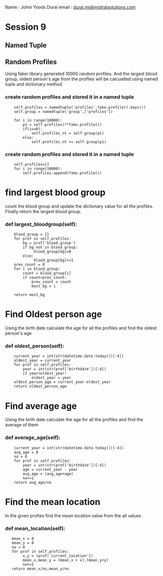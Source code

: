 Name : Johni Yoods Durai
email : durai.mj@mistralsolutions.com

# Session 9

## Named Tuple

## Random Profiles
Using faker library generated 10000 random profiles. And the largest blood group, oldest person's age from the
profiles will be calcualted using named tuple and dictionary method


 ### create random profiles and stored it in a named tuple
        self.profiles = namedtuple('profiles',fake.profile().keys())
        self.group = namedtuple('group',['profiles'])

        for i in range(10000):
            p1 = self.profiles(**fake.profile())
            if(i==0):
                self.profiles_nt = self.group(p1)
            else:
                self.profiles_nt += self.group(p1)

### create random profiles and stored it in a named tuple
        self.profiles=[]
        for i in range(10000):
            self.profiles.append(fake.profile())
            
# find largest blood group 
count the blood group and update the dictionary value for all the profiles. Finally return the largest blood group.
### def largest_bloodgroup(self):
        blood_group = {}
        for prof in self.profiles:
            bg = prof['blood_group']
            if bg not in blood_group:
                 blood_group[bg]=0
            else:
                 blood_group[bg]+=1
        prev_count = 0
        for i in blood_group:
            count = blood_group[i]
            if count>prev_count:
                prev_count = count
                most_bg = i

        return most_bg

# Find Oldest person age
Using the birth date calculate the age for all the profiles and find the oldest person's age
### def oldest_person(self):

        current_year = int(str(datetime.date.today())[:4])
        oldest_year = current_year
        for prof in self.profiles:
            year = int(str(prof['birthdate'])[:4])
            if year<oldest_year:
                oldest_year = year
        oldest_person_age = current_year-oldest_year
        return oldest_person_age
# Find average age
Using the birth date calculate the age for all the profiles and find the average of them
### def average_age(self):
        current_year = int(str(datetime.date.today())[:4])
        avg_age = 0
        no = 0
        for prof in self.profiles:
            year = int(str(prof['birthdate'])[:4])
            age = current_year - year
            avg_age = (avg_age+age)
            no+=1
        return avg_age/no
# Find the mean location
In the given profies find the mean location value from the all values
### def mean_location(self):
       mean_x = 0
       mean_y = 0
       no = 0
       for prof in self.profiles:
            x,y = (prof['current_location'])
            mean_x,mean_y = (mean_x + x),(mean_y+y)
            no+=1
       return mean_x/no,mean_y/no

